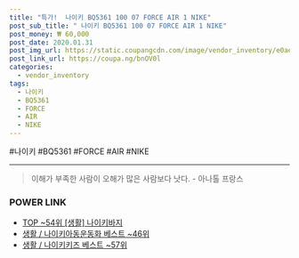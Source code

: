 ```yaml
--- 
title: "특가!  나이키 BQ5361 100 07 FORCE AIR 1 NIKE" 
post_sub_title: " 나이키 BQ5361 100 07 FORCE AIR 1 NIKE" 
post_money: ₩ 60,000 
post_date: 2020.01.31 
post_img_url: https://static.coupangcdn.com/image/vendor_inventory/e0ae/9fbadef2e93ac84db450cd1ee69394363a3637f03a5fd5a0dd773dc95d01.jpg 
post_link_url: https://coupa.ng/bnOV0l 
categories: 
  - vendor_inventory 
tags: 
  - 나이키 
  - BQ5361 
  - FORCE 
  - AIR 
  - NIKE 
--- 
```

  #나이키 #BQ5361 #FORCE #AIR #NIKE 
<hr> 

> 이해가 부족한 사람이 오해가 많은 사람보다 낫다. - 아나톨 프랑스 


### POWER LINK

* <a href="https://blog.naver.com/fasyy4321/221776663472" target="_blank"> TOP ~54위 [생활] 나이키바지</a>
* <a href="https://blog.naver.com/santokki14/221779534904" target="_blank">생활 / 나이키아동운동화 베스트 ~46위</a>
* <a href="https://blog.naver.com/santokki14/221788409856" target="_blank">생활 / 나이키키즈 베스트 ~57위</a>
